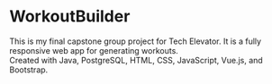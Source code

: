 # WorkoutBuilder
This is my final capstone group project for Tech Elevator. It is a fully responsive web app for generating workouts.
<br>Created with Java, PostgreSQL, HTML, CSS, JavaScript, Vue.js, and Bootstrap. 
